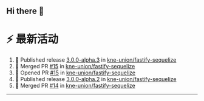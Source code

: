 ## Hi there 👋

<!--

**Here are some ideas to get you started:**

🙋‍♀️ A short introduction - what is your organization all about?
🌈 Contribution guidelines - how can the community get involved?
👩‍💻 Useful resources - where can the community find your docs? Is there anything else the community should know?
🍿 Fun facts - what does your team eat for breakfast?
🧙 Remember, you can do mighty things with the power of [Markdown](https://docs.github.com/github/writing-on-github/getting-started-with-writing-and-formatting-on-github/basic-writing-and-formatting-syntax)
-->


# ⚡ 最新活动

<!--START_SECTION:activity-->
1. 🚀 Published release [3.0.0-alpha.3](https://github.com/kne-union/fastify-sequelize/releases/tag/3.0.0-alpha.3) in [kne-union/fastify-sequelize](https://github.com/kne-union/fastify-sequelize)
2. 🎉 Merged PR [#15](https://github.com/kne-union/fastify-sequelize/pull/15) in [kne-union/fastify-sequelize](https://github.com/kne-union/fastify-sequelize)
3. 💪 Opened PR [#15](https://github.com/kne-union/fastify-sequelize/pull/15) in [kne-union/fastify-sequelize](https://github.com/kne-union/fastify-sequelize)
4. 🚀 Published release [3.0.0-alpha.2](https://github.com/kne-union/fastify-sequelize/releases/tag/3.0.0-alpha.2) in [kne-union/fastify-sequelize](https://github.com/kne-union/fastify-sequelize)
5. 🎉 Merged PR [#14](https://github.com/kne-union/fastify-sequelize/pull/14) in [kne-union/fastify-sequelize](https://github.com/kne-union/fastify-sequelize)
<!--END_SECTION:activity-->

---
